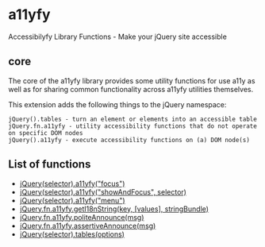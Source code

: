 # a11yfy

Accessibilyfy Library Functions - Make your jQuery site accessible

## core

The core of the a11yfy library provides some utility functions for use a11y as well as for sharing common functionality across a11yfy utilities themselves.

This extension adds the following things to the jQuery namespace:

    jQuery().tables - turn an element or elements into an accessible table
    jQuery.fn.a11yfy - utility accessibility functions that do not operate on specific DOM nodes
    jQuery().a11yfy - execute accessibility functions on (a) DOM node(s)

## List of functions

* [jQuery(selector).a11yfy("focus")](a11yfy.md#focus)
* [jQuery(selector).a11yfy("showAndFocus", selector)](a11yfy.md#showandfocus)
* [jQuery(selector).a11yfy("menu")](a11yfy.md#menu)
* [jQuery.fn.a11yfy.getI18nString(key, [values], stringBundle)](i18n.md)
* [jQuery.fn.a11yfy.politeAnnounce(msg)](announce.md#jquery.fn.a11yfy.politeannounce)
* [jQuery.fn.a11yfy.assertiveAnnounce(msg)](announce.md#jquery.fn.a11yfy.assertiveannounce)
* [jQuery(selector).tables(options)](tables.md)

